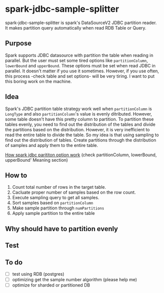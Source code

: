 # spark-jdbc-sample-splitter
spark-jdbc-sample-splitter is spark's DataSourceV2 JDBC partition reader. It makes partition query automatically when read RDB Table or Query.
## Purpose
Spark supports JDBC datasource with partition the table when reading in parallel. But the user must set some tired options like `partitionColumn`, `lowerBound` and `upperBound`. These options must be set when read JDBC in parallel. It doesn't matter if you use it sometimes. However, if you use often, this process -check table and set options- will be very tiring. I want to put this boring work on the machine.
## Idea
Spark's JDBC partition table strategy work well when `partitionColumn` is `LongType` and also `partitionColumn`'s value is evenly ditributed. However, some table doesn't have this pretty column to partition. To partition these tables evenly, you need to find out the distribution of the tables and divide the partitions based on the distribution. However, it is very inefficient to read the entire table to divide the table. So my idea is that using sampling to find out the distribution of tables. Create partitions through the distribution of samples and apply them to the entire table.

[How spark jdbc parititon option work](https://spark.apache.org/docs/latest/sql-data-sources-jdbc.html#data-source-option) (check partitionColumn, lowerBound, upperBound' Meaning section)
## How to
1. Count total number of rows in the target table.
2. Cacluate proper number of samples based on the row count.
3. Execute sampling query to get all samples.
4. Sort samples based on `partitionColumn`
5. Make sample partition through `numPartitions`
6. Apply sample partition to the entire table
## Why should have to partition evenly

## Test

## To do
- [ ] test using RDB (postgres)
- [ ] optimizing get the sample number algorithm (please help me)
- [ ] optimize for sharded or partitioned DB
